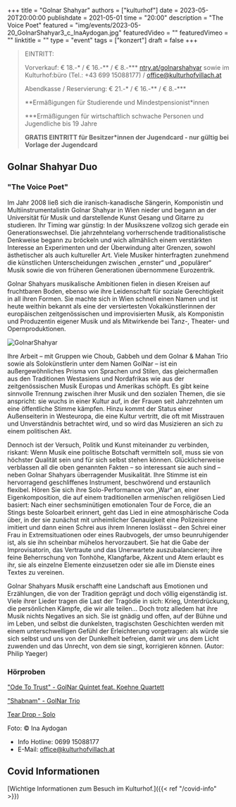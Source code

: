 +++
title = "Golnar Shahyar"
authors = ["kulturhof"]
date = 2023-05-20T20:00:00
publishdate = 2021-05-01
time = "20:00"
description = "The Voice Poet"
featured = "img/events/2023-05-20_GolnarShahyar3_c_InaAydogan.jpg"
featuredVideo = ""
featuredVimeo = ""
linktitle = ""
type = "event"
tags = ["konzert"]
draft = false
+++

> EINTRITT: 
> 
> Vorverkauf: € 18.-\* / € 16.-\*\* / € 8.-\*\*\* [ntry.at/golnarshahyar](https://ntry.at/golnarshahyar) sowie im Kulturhof:büro (Tel.: +43 699 15088177) / office@kulturhofvillach.at
>
> Abendkasse / Reservierung: € 21.-\* / € 16.-\*\* / € 8.-\*\*\*
> 
> \*\*Ermäßigungen für Studierende und Mindestpensionist\*innen
> 
> \*\*\*Ermäßigungen für wirtschaftlich schwache Personen und Jugendliche bis 19 Jahre
> 
> **GRATIS EINTRITT für Besitzer\*innen der Jugendcard - nur gültig bei Vorlage der Jugendcard**



## Golnar Shahyar Duo
### "The Voice Poet"

Im Jahr 2008 ließ sich die iranisch-kanadische Sängerin, Komponistin und Multiinstrumentalistin Golnar Shahyar in Wien nieder und begann an der Universität für Musik und darstellende Kunst Gesang und Gitarre zu studieren. Ihr Timing war günstig: In der Musikszene vollzog sich gerade ein Generationswechsel. Die jahrzehntelang vorherrschende traditionalistische Denkweise begann zu bröckeln und wich allmählich einem verstärkten Interesse an Experimenten und der Überwindung alter Grenzen, sowohl ästhetischer als auch kultureller Art. Viele Musiker hinterfragten zunehmend die künstlichen Unterscheidungen zwischen „ernster“ und „populärer“ Musik sowie die von früheren Generationen übernommene Eurozentrik. 

Golnar Shahyars musikalische Ambitionen fielen in diesen Kreisen auf fruchtbaren Boden, ebenso wie ihre Leidenschaft für soziale Gerechtigkeit in all ihren Formen. Sie machte sich in Wien schnell einen Namen und ist heute weithin bekannt als eine der versiertesten Vokalkünstlerinnen der europäischen zeitgenössischen und improvisierten Musik, als Komponistin und Produzentin eigener Musik und als Mitwirkende bei Tanz-, Theater- und Opernproduktionen.

![GolnarShahyar](/img/events/2023-05-20_GolnarShahyar1_c_InaAydogan.jpg)

Ihre Arbeit – mit Gruppen wie Choub, Gabbeh und dem Golnar & Mahan Trio sowie als Solokünstlerin unter dem Namen GolNar – ist ein außergewöhnliches Prisma von Sprachen und Stilen, das gleichermaßen aus den Traditionen Westasiens und Nordafrikas wie aus der zeitgenössischen Musik Europas und Amerikas schöpft. Es gibt keine sinnvolle Trennung zwischen ihrer Musik und den sozialen Themen, die sie anspricht: sie wuchs in einer Kultur auf, in der Frauen seit Jahrzehnten um eine öffentliche Stimme kämpfen. Hinzu kommt der Status einer Außenseiterin in Westeuropa, die eine Kultur vertritt, die oft mit Misstrauen und Unverständnis betrachtet wird, und so wird das Musizieren an sich zu einem politischen Akt.

Dennoch ist der Versuch, Politik und Kunst miteinander zu verbinden, riskant: Wenn Musik eine politische Botschaft vermitteln soll, muss sie von höchster Qualität sein und für sich selbst stehen können. Glücklicherweise verblassen all die oben genannten Fakten – so interessant sie auch sind – neben Golnar Shahyars überragender Musikalität. Ihre Stimme ist ein hervorragend geschliffenes Instrument, beschwörend und erstaunlich flexibel. Hören Sie sich ihre Solo-Performance von „War“ an, einer Eigenkomposition, die auf einem traditionellen armenischen religiösen Lied basiert: Nach einer sechsminütigen emotionalen Tour de Force, die an Stings beste Soloarbeit erinnert, geht das Lied in eine atmosphärische Coda über, in der sie zunächst mit unheimlicher Genauigkeit eine Polizeisirene imitiert und dann einen Schrei aus ihrem Inneren loslässt – den Schrei einer Frau in Extremsituationen oder eines Raubvogels, der umso beunruhigender ist, als sie ihn scheinbar mühelos hervorzaubert. Sie hat die Gabe der Improvisatorin, das Vertraute und das Unerwartete auszubalancieren; ihre feine Beherrschung von Tonhöhe, Klangfarbe, Akzent und Atem erlaubt es ihr, sie als einzelne Elemente einzusetzen oder sie alle im Dienste eines Textes zu vereinen. 

Golnar Shahyars Musik erschafft eine Landschaft aus Emotionen und Erzählungen, die von der Tradition geprägt und doch völlig eigenständig ist. Viele ihrer Lieder tragen die Last der Tragödie in sich: Krieg, Unterdrückung, die persönlichen Kämpfe, die wir alle teilen... Doch trotz alledem hat ihre Musik nichts Negatives an sich. Sie ist gnädig und offen, auf der Bühne und im Leben, und selbst die dunkelsten, tragischsten Geschichten werden mit einem unterschwelligen Gefühl der Erleichterung vorgetragen: als würde sie sich selbst und uns von der Dunkelheit befreien, damit wir uns dem Licht zuwenden und das Unrecht, von dem sie singt, korrigieren können. (Autor: Philip Yaeger)

### Hörproben
["Ode To Trust" - GolNar Quintet feat. Koehne Quartett](https://www.youtube.com/watch?v=GxDXOXEAMKM)

["Shabnam" - GolNar Trio](https://www.youtube.com/watch?v=SX2C5F3XxbM)

[Tear Drop - Solo](https://www.youtube.com/watch?v=s94eas5bkC8&feature=youtu.be)

Foto: © Ina Aydogan


- Info Hotline: 0699 15088177 
- E-Mail: office@kulturhofvillach.at

## Covid Informationen 

[Wichtige Informationen zum Besuch im Kulturhof.]({{< ref "/covid-info" >}})
